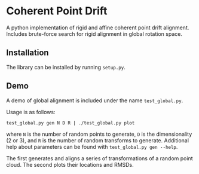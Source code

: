 # Coherent Point Drift

A python implementation of rigid and affine coherent point drift alignment.
Includes brute-force search for rigid alignment in global rotation space.

## Installation

The library can be installed by running `setup.py`.

## Demo

A demo of global alignment is included under the name `test_global.py`.

Usage is as follows:

    test_global.py gen N D R | ./test_global.py plot

where `N` is the number of random points to generate, `D` is the dimensionality
(2 or 3), and `R` is the number of random transforms to generate. Additional
help about parameters can be found with `test_global.py gen --help`.

The first generates and aligns a series of transformations of a random point
cloud. The second plots their locations and RMSDs.
